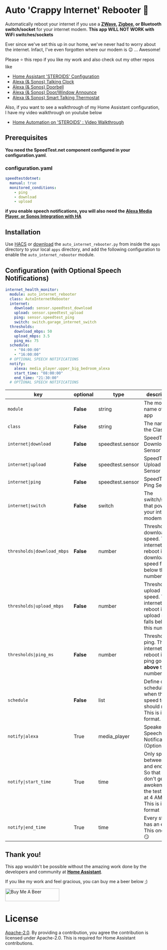 # Auto 'Crappy Internet' Rebooter :rocket:

Automatically reboot your internet if you use a **[ZWave](https://www.amazon.com/Aeotec-Wireless-Control-Security-Automation/dp/B07PJNL5DB/ref=sr_1_7?dchild=1&keywords=zwave+socket&qid=1587936800&sr=8-7), [Zigbee](https://www.amazon.com/Compatible-SmartThings-switches-Appliances-accessories/dp/B07SSWD5MH/ref=sr_1_3?dchild=1&keywords=zigbee+socket&qid=1587936858&sr=8-3), or Bluetooth switch/socket** for your internet modem.
**This app WILL NOT WORK with WiFi switches/sockets**

Ever since we've set this up in our home, we've never had to worry about the internet. Infact, I've even forgotten where our modem is :wink: ... Awesome! 

Please ⭐ this repo if you like my work and also check out my other repos like
- [Home Assistant 'STEROIDS' Configuration](https://github.com/UbhiTS/ha-config-ataraxis)
- [Alexa (& Sonos) Talking Clock](https://github.com/UbhiTS/ad-alexatalkingclock)
- [Alexa (& Sonos) Doorbell](https://github.com/UbhiTS/ad-alexadoorbell)
- [Alexa (& Sonos) Door/Window Announce](https://github.com/UbhiTS/ad-alexadoorwindowannounce)
- [Alexa (& Sonos) Smart Talking Thermostat](https://github.com/UbhiTS/ad-alexasmarttalkingthermostat)

Also, if you want to see a walkthrough of my Home Assistant configuration, I have my video walkthrough on youtube below
- [Home Automation on 'STEROIDS' : Video Walkthrough](https://youtu.be/qqktLE9_45A)

## Prerequisites
**You need the SpeedTest.net component configured in your configuration.yaml**.
### configuration.yaml
```yaml
speedtestdotnet:
  manual: true
  monitored_conditions:
    - ping
    - download
    - upload
```

**if you enable speech notifications, you will also need the [Alexa Media Player, or Sonos Integration with HA](https://github.com/custom-components/alexa_media_player)**

## Installation
Use [HACS](https://github.com/custom-components/hacs) or [download](https://github.com/UbhiTS/ad-autointernetrebooter) the `auto_internet_rebooter.py` from inside the `apps` directory to your local `apps` directory, and add the following configuration to enable the `auto_internet_rebooter` module.

## Configuration (with Optional Speech Notifications)
```yaml
internet_health_monitor:
  module: auto_internet_rebooter
  class: AutoInternetRebooter
  internet:
    download: sensor.speedtest_download
    upload: sensor.speedtest_upload
    ping: sensor.speedtest_ping
    switch: switch.garage_internet_switch
  thresholds:
    download_mbps: 50
    upload_mbps: 3.5
    ping_ms: 75
  schedule:
    - "04:00:00"
    - "16:00:00"
  # OPTIONAL SPEECH NOTIFICATIONS
  notify:
    alexa: media_player.upper_big_bedroom_alexa
    start_time: "08:00:00"
    end_time: "21:30:00"
  # OPTIONAL SPEECH NOTIFICATIONS
```

key | optional | type | description
-- | -- | -- | --
`module` | **False** | string | The module name of the app
`class` | **False** | string | The name of the Class
`internet\|download` | **False** | speedtest.sensor | SpeedTest Download Sensor
`internet\|upload` | **False** | speedtest.sensor | SpeedTest Upload Sensor
`internet\|ping` | **False** | speedtest.sensor | SpeedTest Ping Sensor
`internet\|switch` | **False** | switch | The switch/socket that powers your internet modem
`thresholds\|download_mbps` | **False** | number | Threshold download speed. The internet will reboot if your download speed falls below this number.
`thresholds\|upload_mbps` | **False** | number | Threshold upload speed. The internet will reboot if your upload speed falls below this number.
`thresholds\|ping_ms` | **False** | number | Threshold ping. The internet will reboot if your ping goes **above** this number.
`schedule` | **False** | list | Define daily schedule when the speed test should run. This is in 24h format.
`notify\|alexa` | True | media_player | Speaker for Speech Notifications (Optional)
`notify\|start_time` | True | time | Only speak between start and end time. So that you don't get awoken when the test runs at 4 AM :stuck_out_tongue_winking_eye:. This is in 24h format
`notify\|end_time` | True | time | Every start has an end. This one too :smirk:
    
    
## Thank you!
This app wouldn't be possible without the amazing work done by the developers and community at **[Home Assistant](https://www.home-assistant.io/)**. 

If you like my work and feel gracious, you can buy me a beer below ;)

<a href="https://www.buymeacoffee.com/ubhits" target="_blank">
<img src="https://www.buymeacoffee.com/assets/img/custom_images/orange_img.png"
     alt="Buy Me A Beer" 
     style="height:41px !important; width:174px !important;" />
</a>

# License
[Apache-2.0](LICENSE). By providing a contribution, you agree the contribution is licensed under Apache-2.0. This is required for Home Assistant contributions.
